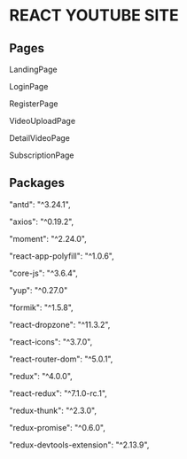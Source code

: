 # REACT YOUTUBE SITE 

## Pages

LandingPage

LoginPage

RegisterPage

VideoUploadPage

DetailVideoPage

SubscriptionPage

## Packages

"antd": "^3.24.1",

"axios": "^0.19.2",

"moment": "^2.24.0",

"react-app-polyfill": "^1.0.6",

"core-js": "^3.6.4",

"yup": "^0.27.0"

"formik": "^1.5.8",

"react-dropzone": "^11.3.2",

"react-icons": "^3.7.0",

"react-router-dom": "^5.0.1",

"redux": "^4.0.0",

"react-redux": "^7.1.0-rc.1",

"redux-thunk": "^2.3.0",

"redux-promise": "^0.6.0",

"redux-devtools-extension": "^2.13.9",
